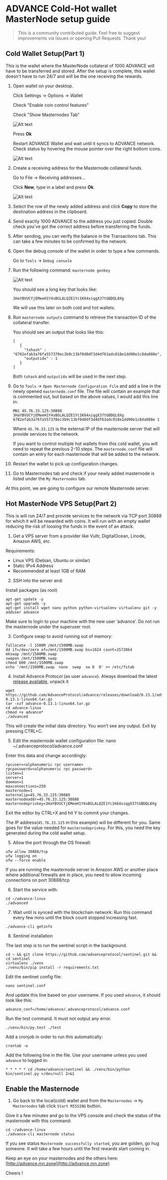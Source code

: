 # ADVANCE Cold-Hot wallet MasterNode setup guide

> This is a community contributed guide. Feel free to suggest improvements via Issues or opening Pull Requests. Thank you!

## **Cold** Wallet Setup(Part 1)

This is the wallet where the MasterNode collateral of 1000 ADVANCE will have to be transferred and stored. After the setup is complete, this wallet doesn't have to run 24/7 and will be the one receiving the rewards.

1. Open wallet on your desktop.

   Click Settings -> Options -> Wallet
   
   Check "Enable coin control features"
   
   Check "Show Masternodes Tab"
   
   ![Alt text](https://github.com/tech1e/cold-hot-advance/blob/master/EnableFeatures.png "Wallet Settings")
   
   Press **Ok** 
   
   Restart ADVANCE Wallet and wait until it syncs to ADVANCE network. Check status by hovering the mouse pointer over the right bottom icons.
   
   ![Alt text](https://github.com/tech1e/cold-hot-advance/blob/master/WalletRestartAndSync.png "Wallet Status")

2. Create a receiving address for the Masternode collateral funds.

   Go to File -> Receiving addresses...
   
   Click **New**, type in a label and press **Ok**.
   
   ![Alt text](https://github.com/tech1e/cold-hot-advance/blob/master/ReceivingAddressesNewAddress.png "Receiving Address")

3. Select the row of the newly added address and click **Copy** to store the destination address in the clipboard.
4. Send exactly 1000 ADVANCE to the address you just copied. Double check you've got the correct address before transferring the funds.
5. After sending, you can verify the balance in the Transactions tab. This can take a few minutes to be confirmed by the network.
6. Open the debug console of the wallet in order to type a few commands. 

   Go to `Tools` -> `Debug console`
   
7. Run the following command: `masternode genkey`

   ![Alt text](https://github.com/tech1e/cold-hot-advance/blob/master/GenKey.png "Masternode Key")

   You should see a long key that looks like:
   ```
   3HaYBVUCYjEMeeH1Y4sBGLALQZE1Yc1K64xiqgX37tGBDQL8Xg
   ```
   We will use this later on both cold and hot wallets.

8. Run `masternode outputs` command to retrieve the transaction ID of the collateral transfer.

   You should see an output that looks like this:
   ```
   [
      {
        "txhash" : "6782efab3a76fa557370ec3b9c13bf0d0df3d4df63adc018e1dd90e1c8da088e",
        "outputidx" : 1
      }
   ]
   ```

   Both `txhash` and `outputidx` will be used in the next step.

9. Go to `Tools` -> `Open Masternode Configuration File` and add a line in the newly opened `masternode.conf` file. The file will contain an example that is commented out, but based on the above values, I would add this line in:
   ```
   MN1 45.76.33.125:30888 3HaYBVUCYjEMeeH1Y4sBGLALQZE1Yc1K64xiqgX37tGBDQL8Xg 6782efab3a76fa557370ec3b9c13bf0d0df3d4df63adc018e1dd90e1c8da088e 1
   ```
   Where `45.76.33.125` is the external IP of the masternode server that will provide services to the network.
   
   If you want to control multiple hot wallets from this cold wallet, you will need to repeat the previous 2-10 steps. The `masternode.conf` file will contain an entry for each masternode that will be added to the network.

10. Restart the wallet to pick up configuration changes.
11. Go to Masternodes tab and check if your newly added masternode is listed under the `My Masternodes` tab.

At this point, we are going to configure our remote Masternode server.



## **Hot** MasterNode VPS Setup(Part 2)

This is will run 24/7 and provide services to the network via TCP port 30888 for which it will be rewarded with coins. It will run with an empty wallet reducing the risk of loosing the funds in the event of an attack.

1. Get a VPS server from a provider like Vultr, DigitalOcean, Linode, Amazon AWS, etc. 

Requirements:
 * Linux VPS (Debian, Ubuntu or similar)
 * Static IPv4 Address
 * Recommended at least 1GB of RAM 


2. SSH into the server and:

Install packages (as root)
```
apt-get update -y
apt-get upgrade -y
apt-get install wget nano python python-virtualenv virtualenv git -y
adduser advance
```
Make sure to login to your machine with the new user ‘advance’. Do not run the masternode under
the superuser root.

3. Configure swap to avoid running out of memory:
```
fallocate -l 1500M /mnt/1500MB.swap
dd if=/dev/zero of=/mnt/1500MB.swap bs=1024 count=1572864
mkswap /mnt/1500MB.swap
swapon /mnt/1500MB.swap
chmod 600 /mnt/1500MB.swap
echo '/mnt/1500MB.swap  none  swap  sw 0  0' >> /etc/fstab
```

4. Install Advance Protocol (as user `advance`). Always download the latest [release available](https://github.com/AdvanceProtocol/advance/releases), unpack it
```
wget https://github.com/AdvanceProtocol/advance/releases/download/0.13.1/advance-0.13.1-linux64.tar.gz
tar -xzf advance-0.13.1-linux64.tar.gz
cd advance-linux
chmod +x advance*
./advanced
```
This will create the initial data directory. You won’t see any output. Exit by pressing CTRL+C.

5. Edit the masternode wallet configuration file:
nano ~/.advanceprotocol/advance.conf

Enter this data and change accordingly:
```
rpcuser=<alphanumeric rpc username>
rpcpassword=<alphanumeric rpc password>
listen=1
server=1
daemon=1
maxconnections=250
masternode=1
externalip=45.76.33.125:30888
masternodeaddr=45.76.33.125:30888
masternodeprivkey=3HaYBVUCYjEMeeH1Y4sBGLALQZE1Yc1K64xiqgX37tGBDQL8Xg
```
Exit the editor by CTRL+X and hit Y to commit your changes.

The IP address(`45.76.33.125` in this example) will be different for you.
Same goes for the value needed for `masternodeprivkey`. For this, you need the key generated during the cold wallet setup.

5. Allow the port through the OS firewall:
```
ufw allow 30888/tcp
ufw logging on
ufw --force enable
```
If you are running the masternode server in Amazon AWS or another place where additional firewalls are in place, you need to allow incoming connections on port 30888/tcp

6. Start the service with:
```
cd ~/advance-linux
./advanced
```

7. Wait until is synced with the blockchain network:
Run this command every few mins until the block count stopped increasing fast.
```
./advance-cli getinfo
``` 
8. Sentinel installation

The last step is to run the sentinel script in the background.

```
cd ~ && git clone https://github.com/advanceprotocol/sentinel.git && cd sentinel
virtualenv ./venv
./venv/bin/pip install -r requirements.txt
```

Edit the sentinet config file:
```
nano sentinel.conf
```
And update this line based on your username. If you used `advance`, it should look like this:
```
advance_conf=/home/advance/.advanceprotocol/advance.conf
```

Run the test command. It must not output any error.
```
./venv/bin/py.test ./test
```

Add a cronjob in order to run this automatically:
``` 
crontab -e
```
Add the following line in the file. Use your username unless you used `advance` to logged in:
```
* * * * * cd /home/advance/sentinel && ./venv/bin/python bin/sentinel.py >/dev/null 2>&1
```


## Enable the Masternode

1. Go back to the local(cold) wallet and from the `Masternodes` -> `My Masternodes` tab click `Start MISSING` button.

Give it a few minutes and go to the VPS console and check the status of the masternode with this command:

```
cd ~/advance-linux
./advance-cli masternode status
```

If you see status `Masternode successfully started`, you are golden, go hug someone.
It will take a few hours until the first rewards start coming in.

Keep an eye on your masternodes and the others here: [http://advance.mn.zone](http://advance.mn.zone)

Cheers !
